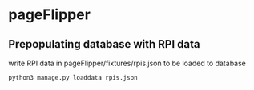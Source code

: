 # pageFlipper

## Prepopulating database with RPI data

write RPI data in pageFlipper/fixtures/rpis.json to be loaded to database

```bash
python3 manage.py loaddata rpis.json
```
